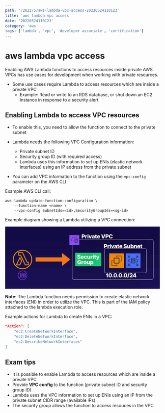 ```yaml
---
path: '/2022/5/aws-lambda-vpc-access-20220524110123'
title: 'aws lambda vpc access'
date: '20220524110123'
category: 'aws'
tags: ['lambda', 'vpc', 'developer associate', 'certification']
---
```


# aws lambda vpc access
Enabling AWS Lambda functions to access resources inside private AWS VPCs
has use cases for development when working with private resources.

* Some use cases require Lambda to access resources which are inside a private VPC
    * Example: Read or write to an RDS database, or shut down an EC2 instance
    in response to a security alert

## Enabling Lambda to access VPC resources
* To enable this, you need to allow the function to connect to the private subnet
* Lambda needs the following VPC Configuration information:
    * Private subnet ID
    * Security group ID (with required access)
    * Lambda uses this information to set up ENIs (elastic network interfaces)
    using an IP address from the private subnet

* You can add VPC information to the function using the `vpc-config` parameter
on the AWS CLI

Example AWS CLI call:
```
aws lambda update-function-configuration \
    --function-name <name> \
    --vpc-config SubnetIds=<id>,SecurityGroupIds=<sg-id>
```

Example diagram showing a Lambda utilizing a VPC connection:

![Diagram showing an AWS Lambda reaching into VPC resources](./20220524110553-img-1.png)

**Note:** The Lambda function needs permission to create elastic network interfaces (ENI)
in order to utilize the VPC. This is part of the IAM policy attached to the lambda execution
role.

Example actions for Lambda to create ENIs in a VPC:
```json
"Action": [
    "ec2:CreateNetworkInterface",
    "ec2:DeleteNetworkInterface",
    "ec2:DescribeNetworkInterfaces"
]
```

## Exam tips
* It is possible to enable Lambda to access resources which are inside a private VPC
* Provide **VPC config** to the function (private subnet ID and security group ID)
* Lambda uses the VPC information to set up ENIs using an IP from the private
subnet CIDR range (available IPs)
* The security group allows the function to access resouces in the VPC

